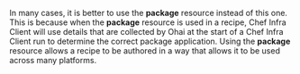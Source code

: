 In many cases, it is better to use the **package** resource instead of
this one. This is because when the **package** resource is used in a
recipe, Chef Infra Client will use details that are collected by Ohai at
the start of a Chef Infra Client run to determine the correct package
application. Using the **package** resource allows a recipe to be
authored in a way that allows it to be used across many platforms.